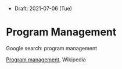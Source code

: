 * Draft: 2021-07-06 (Tue)

# Program Management

Google search: program management



[Program management](https://en.wikipedia.org/wiki/Program_management), Wikipedia

